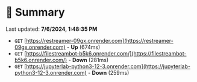 # 📖 Summary
Last updated: **7/6/2024, 1:48:35 PM**

- `GET` [https://restreamer-09gx.onrender.com](https://restreamer-09gx.onrender.com) - **Up** (674ms)
- `GET` [https://filestreambot-b5k6.onrender.com/](https://filestreambot-b5k6.onrender.com/) - **Down** (281ms)
- `GET` [https://jupyterlab-python3-12-3.onrender.com](https://jupyterlab-python3-12-3.onrender.com) - **Down** (259ms)
